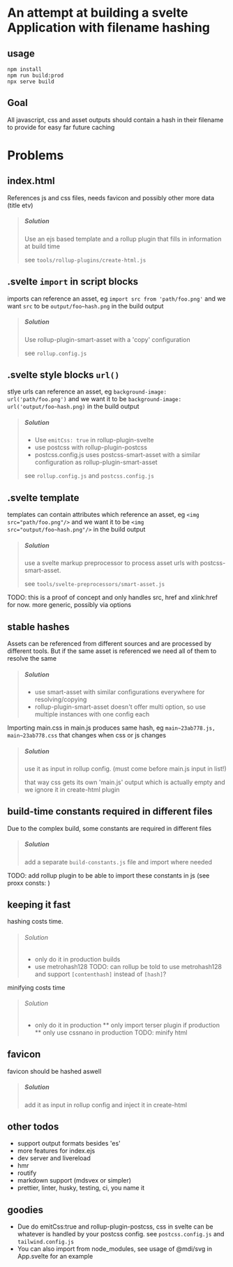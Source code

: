 # An attempt at building a svelte Application with filename hashing

## usage

```
npm install
npm run build:prod
npx serve build
```

## Goal

All javascript, css and asset outputs should contain a hash in their filename to provide for easy far future caching

# Problems

## index.html

References js and css files, needs favicon and possibly other more data (title etv)

> ##### Solution
>
> Use an ejs based template and a rollup plugin that fills in information at build time
>
> see `tools/rollup-plugins/create-html.js`

## .svelte `import` in script blocks

imports can reference an asset, eg `import src from 'path/foo.png'`
and we want `src` to be `output/foo~hash.png` in the build output

> ##### Solution
>
> Use rollup-plugin-smart-asset with a 'copy' configuration
>
> see `rollup.config.js`

## .svelte style blocks `url()`

stlye urls can reference an asset, eg `background-image: url('path/foo.png')`
and we want it to be `background-image: url('output/foo~hash.png)` in the build output

> ##### Solution
>
> - Use `emitCss: true` in rollup-plugin-svelte
> - use postcss with rollup-plugin-postcss
> - postcss.config.js uses postcss-smart-asset with a similar configuration as rollup-plugin-smart-asset
>
> see `rollup.config.js` and `postcss.config.js`

## .svelte template

templates can contain attributes which reference an asset, eg `<img src="path/foo.png"/>`
and we want it to be `<img src="output/foo~hash.png"/>` in the build output

> ##### Solution
>
> use a svelte markup preprocessor to process asset urls with postcss-smart-asset.
>
> see `tools/svelte-preprocessors/smart-asset.js`

TODO: this is a proof of concept and only handles src, href and xlink:href for now. more generic, possibly via options

## stable hashes

Assets can be referenced from different sources and are processed by different tools.
But if the same asset is referenced we need all of them to resolve the same

> ##### Solution
>
> - use smart-asset with similar configurations everywhere for resolving/copying
> - rollup-plugin-smart-asset doesn't offer multi option, so use multiple instances with one config each

Importing main.css in main.js produces same hash, eg `main~23ab778.js, main~23ab778.css` that changes when css or js changes

> ##### Solution
>
> use it as input in rollup config. (must come before main.js input in list!)
>
> that way css gets its own 'main.js' output which is actually empty and we ignore it in create-html plugin

## build-time constants required in different files

Due to the complex build, some constants are required in different files

> ##### Solution
>
> add a separate `build-constants.js` file and import where needed

TODO: add rollup plugin to be able to import these constants in js (see proxx consts: )

## keeping it fast

hashing costs time.

> ###### Solution
>
> - only do it in production builds
> - use metrohash128
>   TODO: can rollup be told to use metrohash128 and support `[contenthash]` instead of `[hash]`?

minifying costs time

> ###### Solution
>
> - only do it in production
>   ** only import terser plugin if production
>   ** only use cssnano in production
>   TODO: minify html

## favicon

favicon should be hashed aswell

> ##### Solution
>
> add it as input in rollup config and inject it in create-html

## other todos

- support output formats besides 'es'
- more features for index.ejs
- dev server and livereload
- hmr
- routify
- markdown support (mdsvex or simpler)
- prettier, linter, husky, testing, ci, you name it

## goodies

- Due do emitCss:true and rollup-plugin-postcss, css in svelte can be whatever is handled by your postcss config.
  see `postcss.config.js` and `tailwind.config.js`
- You can also import from node_modules, see usage of @mdi/svg in App.svelte for an example
